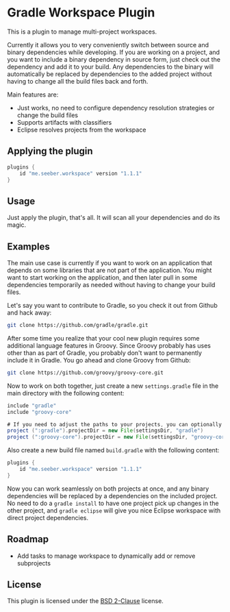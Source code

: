 Gradle Workspace Plugin
=======================

This is a plugin to manage multi-project workspaces.

Currently it allows you to very conveniently switch between source and binary dependencies while developing. If you are working on a project, and you want to include a binary dependency in source form, just check out the dependency and add it to your build. Any dependencies to the binary will automatically be replaced by dependencies to the added project without having to change all the build files back and forth.

Main features are:

* Just works, no need to configure dependency resolution strategies or change the build files
* Supports artifacts with classifiers
* Eclipse resolves projects from the workspace

Applying the plugin
-------------------

```gradle
plugins {
    id "me.seeber.workspace" version "1.1.1"
}
```

Usage
-----

Just apply the plugin, that's all. It will scan all your dependencies and do its magic.

Examples
--------

The main use case is currently if you want to work on an application that depends on some libraries that are not part of the application. You might want to start working on the application, and then later pull in some dependencies temporarily as needed without having to change your build files.

Let's say you want to contribute to Gradle, so you check it out from Github and hack away:

```bash
git clone https://github.com/gradle/gradle.git
```

After some time you realize that your cool new plugin requires some additional language features in Groovy. Since Groovy probably has uses other than as part of Gradle, you probably don't want to permanently include it in Gradle. You go ahead and clone Groovy from Github:

```bash
git clone https://github.com/groovy/groovy-core.git
```

Now to work on both together, just create a new `settings.gradle` file in the main directory with the following content:

```gradle
include "gradle"
include "groovy-core"

# If you need to adjust the paths to your projects, you can optionally do this:
project (":gradle").projectDir = new File(settingsDir, "gradle")
project (":groovy-core").projectDir = new File(settingsDir, "groovy-core")
```

Also create a new build file named `build.gradle` with the following content:

```gradle
plugins {
    id "me.seeber.workspace" version "1.1.1"
}
```

Now you can work seamlessly on both projects at once, and any binary dependencies will be replaced by a dependencies on the included project. No need to do a `gradle install` to have one project pick up changes in the other project, and `gradle eclipse` will give you nice Eclipse workspace with direct project dependencies.

Roadmap
-------

* Add tasks to manage workspace to dynamically add or remove subprojects

License
-------

This plugin is licensed under the [BSD 2-Clause](LICENSE.txt) license.
